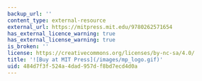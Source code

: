 ```yaml
---
backup_url: ''
content_type: external-resource
external_url: https://mitpress.mit.edu/9780262571654
has_external_licence_warning: true
has_external_license_warning: true
is_broken: ''
license: https://creativecommons.org/licenses/by-nc-sa/4.0/
title: '![Buy at MIT Press](/images/mp_logo.gif)'
uid: 484d7f3f-524a-4dad-957d-f8bd7ecd4d0a
---
```

